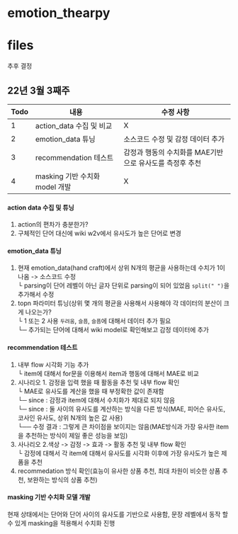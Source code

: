 # emotion_thearpy

# files
추후 결정

## 22년 3월 3째주
|Todo|내용|수정 사항|
|--|--|--|
|1|action_data 수집 및 비교|X|
|2|emotion_data 튜닝|소스코드 수정 및 감정 데이터 추가|
|3|recommendation 테스트|감정과 행동의 수치화를 MAE기반으로 유사도를 측정후 추천|
|4|masking 기반 수치화 model 개발|X|

#### action data 수집 및 튜닝
1. action의 편차가 충분한가?
2. 구체적인 단어 대신에 wiki w2v에서 유사도가 높은 단어로 변경

#### emotion_data 튜닝
1. 현재 emotion_data(hand craft)에서 상위 N개의 평균을 사용하는데 수치가 1이 나옴 -> 소스코드 수정  
└ parsing이 단어 레벨이 아닌 글자 단위로 parsing이 되어 있었음 `split(" ")`을 추가해서 수정  
2. topn 파라미터 튜닝(상위 몇 개의 평균을 사용해서 사용해야 각 데이터의 분산이 크게 나오는가?  
└ 1 또는 2 사용 `두려움`, `슬픔`, `슬픔`에 대해서 데이터 추가 필요   
└─ 추가되는 단어에 대해서 wiki model로 확인해보고 감정 데이터에 추가  

#### recommendation 테스트
1. 내부 flow 시각화 기능 추가  
└ item에 대해서 for문을 이용해서 item과 행동에 대해서 MAE로 비교  
2. 시나리오 1. 감정을 입력 했을 때 활동을 추천 및 내부 flow 확인  
└ MAE로 유사도를 계산을 했을 때 부정확한 값이 존재함  
└─ since : 감정과 item에 대해서 수치화가 제대로 되지 않음  
└─ since : 둘 사이의 유사도를 계산하는 방식을 다른 방식(MAE, 피어슨 유사도, 코사인 유사도, 상위 N개의 높은 값 사용)  
└── 수정 결과 : 그렇게 큰 차이점을 보이지는 않음(MAE방식과 가장 유사한 item을 추천하는 방식이 제일 좋은 성능을 보임)  
3. 사나리오 2.색상 -> 감정 -> 효과 -> 활동 추천 및 내부 flow 확인  
 └ 감정에 대해서 각 item에 대해서 유사도를 시각화 이후에 가장 유사도가 높은 제품을 추천  
4. recommedation 방식 확인(효능이 유사한 상품 추천, 최대 차원이 비슷한 상품 추천, 보완하는 방식의 상품 추천)  

#### masking 기반 수치화 모델 개발
현재 상태에서는 단어와 단어 사이의 유사도를 기반으로 사용함, 문장 레벨에서 동작 할 수 있게 masking을 적용해서 수치화 진행
